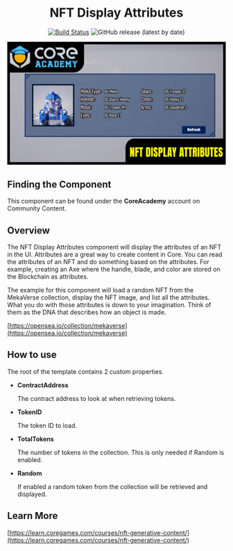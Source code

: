 <div align="center">

# NFT Display Attributes

[![Build Status](https://github.com/Bootcamp-NFT-Display-Attributes/workflows/CI/badge.svg)](https://github.com/Bootcamp-NFT-Display-Attributes/actions/workflows/ci.yml?query=workflow%3ACI%29)
![GitHub release (latest by date)](https://img.shields.io/github/v/release/Bootcamp-NFT-Display-Attributes?style=plastic)

![Preview](/Screenshots/Main.png)

</div>

## Finding the Component

This component can be found under the **CoreAcademy** account on Community Content.

## Overview

The NFT Display Attributes component will display the attributes of an NFT in the UI. Attributes are a great way to create content in Core. You can read the attributes of an NFT and do something based on the attributes. For example, creating an Axe where the handle, blade, and color are stored on the Blockchain as attributes.

The example for this component will load a random NFT from the MekaVerse collection, display the NFT image, and list all the attributes. What you do with those attributes is down to your imagination. Think of them as the DNA that describes how an object is made.

[https://opensea.io/collection/mekaverse](https://opensea.io/collection/mekaverse)

## How to use

The root of the template contains 2 custom properties.

- **ContractAddress**

  The contract address to look at when retrieving tokens.

- **TokenID**

  The token ID to load.

- **TotalTokens**

  The number of tokens in the collection. This is only needed if Random is enabled.

- **Random**

  If enabled a random token from the collection will be retrieved and displayed.

## Learn More

[https://learn.coregames.com/courses/nft-generative-content/](https://learn.coregames.com/courses/nft-generative-content/)

